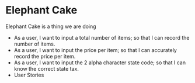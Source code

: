 # Elephant Cake

Elephant Cake is a thing we are doing

  - As a user, I want to input a total number of items; so that I can record the number of items.
  - As a user, I want to input the price per item; so that I can accurately record the price per item.
  - As a user, I want to input the 2 alpha character state code; so that I can know the correct state tax.
  - User Stories
